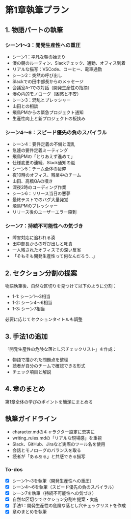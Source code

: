 # 第1章執筆プラン

## 1. 物語パートの執筆

### シーン1〜3：開発生産性への重圧

- シーン1：平凡な朝の始まり
- 湊の朝のルーティン、Slackチェック、通勤、オフィス到着
- リアルな描写：VSCode、コーヒー、電車通勤
- シーン2：突然の呼び出し
- Slackでの田中部長からのメッセージ
- 会議室A-1での対話（開発生産性の指摘）
- 湊の内的モノローグ（困惑と不安）
- シーン3：混乱とプレッシャー
- 山田との相談
- 飛鳥PMからの緊急プロジェクト通知
- 生産性向上と新プロジェクトの板挟み

### シーン4〜6：スピード優先の負のスパイラル

- シーン4：要件定義の不備と混乱
- 急遽の要件定義ミーティング
- 飛鳥PMの「とりあえず進めて」
- 仕様変更の連続、Slack通知の嵐
- シーン5：チーム全体の疲弊
- 夜10時のオフィス、残業中のチーム
- 山田、高橋QAの嘆き
- 深夜2時のコーディング作業
- シーン6：リリース当日の悪夢
- 最終テストでのバグ大量発覚
- 飛鳥PMのプレッシャー
- リリース後のユーザーエラー殺到

### シーン7：持続不可能性への気づき

- 障害対応に追われる湊
- 田中部長からの呼び出しと叱責
- 一人残されたオフィスでの深い反省
- 「そもそも開発生産性って何なんだろう...」

## 2. セクション分割の提案

物語執筆後、自然な区切りを見つけて以下のように分割：

- 1-1: シーン1〜3相当
- 1-2: シーン4〜6相当
- 1-3: シーン7相当

必要に応じてセクションタイトルも調整

## 3. 手法1の追加

「開発生産性の危険な落とし穴チェックリスト」を作成：

- 物語で描かれた問題点を整理
- 読者が自分のチームで確認できる形式
- チェック項目と解説

## 4. 章のまとめ

第1章全体の学びのポイントを簡潔にまとめる

## 執筆ガイドライン

- character.mdのキャラクター設定に忠実に
- writing_rules.mdの「リアルな現場感」を重視
- Slack、GitHub、Jiraなど実際のツール名を使用
- 会話とモノローグのバランスを取る
- 読者が「あるある」と共感できる描写

### To-dos

- [x] シーン1〜3を執筆（開発生産性への重圧）
- [x] シーン4〜6を執筆（スピード優先の負のスパイラル）
- [x] シーン7を執筆（持続不可能性への気づき）
- [x] 自然な区切りでセクション分割を提案・実施
- [x] 手法1：開発生産性の危険な落とし穴チェックリストを作成
- [x] 章のまとめを執筆
